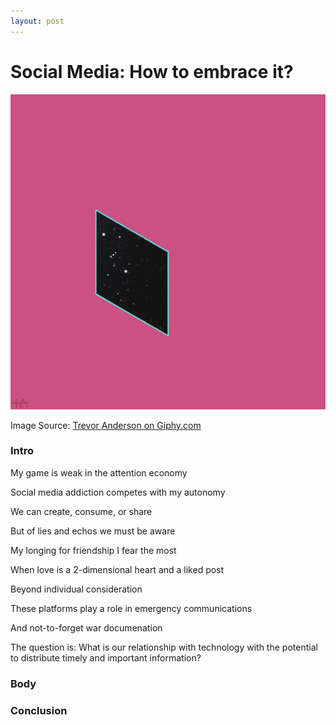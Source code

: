 ```yaml
---
layout: post
---
```


# Social Media: How to embrace it?

![alt text](/assets/giphy1.gif)

Image Source: [Trevor Anderson on Giphy.com](https://giphy.com/gifs/geometric-shapes-cosmic-kTLvrIW9rOO9KgvM5P)


### Intro

My game is weak in the attention economy <br>

Social media addiction competes with my autonomy<br>

We can create, consume, or share<br>

But of lies and echos we must be aware<br>

My longing for friendship I fear the most<br>

When love is a 2-dimensional heart and a liked post<br>

Beyond individual consideration<br>

These platforms play a role in emergency communications <br>

And not-to-forget war documenation <br>

The question is: What is our relationship with technology with the potential to distribute timely and important information? <br>



### Body
### Conclusion

